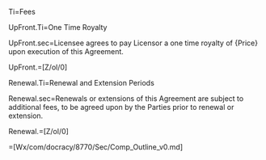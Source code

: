 Ti=Fees

UpFront.Ti=One Time Royalty

UpFront.sec=Licensee agrees to pay Licensor a one time royalty of {Price} upon execution of this Agreement.

UpFront.=[Z/ol/0]

Renewal.Ti=Renewal and Extension Periods

Renewal.sec=Renewals or extensions of this Agreement are subject to additional fees, to be agreed upon by the Parties prior to renewal or extension.

Renewal.=[Z/ol/0]

=[Wx/com/docracy/8770/Sec/Comp_Outline_v0.md]


 
